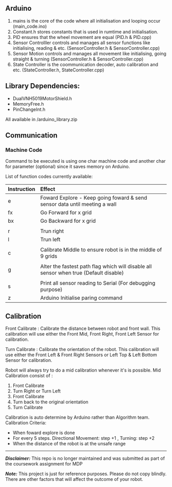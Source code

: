 ## Arduino
1. mains is the core of the code where all initialisation and looping occur (main_code.ino)
2. Constant.h stores constants that is used in rumtime and initialisation.
3. PID ensures that the wheel movement are equal (PID.h & PID.cpp)
4. Sensor Controlller controls and manages all sensor functions like initialising, reading & etc. (SensorController.h & SensorController.cpp)
5. Sensor Motion controls and manages all movement like initialising, going straight & turning (SensorController.h & SensorController.cpp)
6. State Controller is the coommunication decoder, auto calibration and etc. (StateController.h, StateController.cpp)


## Library Dependencies:  
* DualVNH5019MotorShield.h  
* MemoryFree.h	
* PinChangeInt.h  

All available in /arduino_library.zip

## Communication
### Machine Code
Command to be executed is using one char machine code and another char for parameter (optional) since it saves memory on Arduino.
  
List of function codes currently available:

| Instruction | Effect                      |
| :---------- | :-------------------------- |
| e | Foward Explore - Keep going foward & send sensor data until meeting a wall |
| fx | Go Forward for x grid |
| bx | Go Backward for x grid |
|||
| r | Trun right |
| l	| Trun left |
|||
| c	| Calibrate Middle to ensure robot is in the middle of 9 grids|
|||
| g | Alter the fastest path flag which will disable all sensor when true (Default disable) |
|||
| s | Print all sensor reading to Serial (For debugging purpose) |
| z | Arduino Initialise paring command |


## Calibration
Front Calibrate : Calibrate the distance between robot and front wall. This calibration will use either the Front Mid, Front Right, Front Left Sensor for calibration.

Turn Calibrate : Calibrate the orientation of the robot. This calibration will use either the Front Left & Front Right Sensors or Left Top & Left Bottom Sensor for calibration.

Robot will always try to do a mid calibration whenever it's is possible. 
Mid Calibration consist of :
1. Front Calibrate
2. Turn Right or Turn Left
3. Front Calibrate
4. Turn back to the original orientation
5. Turn Calibrate

Calibration is auto determine by Arduino rather than Algorithm team.
Calibration Criteria:
* When foward explore is done
* For every 5 steps. Directional Movement: step +1 , Turning: step +2
* When the distance of the robot is at the unsafe range


****

***Disclaimer:*** This repo is no longer maintained and was submitted as part of the coursework assignment for MDP

***Note:*** This project is just for reference purposes. Please do not copy blindly. There are other factors that will affect the outcome of your robot.
